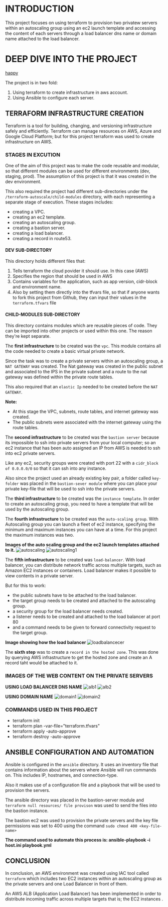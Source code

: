 # INTRODUCTION
This project focuses on using terraform to provision two privatew servers within an autoscaling group using an ec2 launch template and accessing the content of each servers through a load balancer dns name or domain name attached to the load balancer.

# DEEP DIVE INTO THE PROJECT
[happy](https://giphy.com/clips/theoffice-dvDiC9t2Ed2z5hYkgb.gif)

The project is in two fold:
1. Using terraform to create infrastructure in aws account.
2. Using Ansible to configure each server.

##  TERRAFORM INFRASTRUCTURE CREATION 
Terraform is a tool for building, changing, and versioning infrastructure safely and efficiently. Terraform can manage resources on AWS, Azure and Google Cloud Platform; but for this project terraform was used to create infrastructure on AWS.

### STAGES IN EXCUTION

One of the aim of this project was to make the code reusable  and modular, so that different modules can be used for different environments (dev, staging, prod). The assumption of this project is that it was created in the dev environment.

This also required the project had different sub-directories under the `/terraform-autoscale/child-modules` directory, with each representing a separate stage of execution. These stages includes:
- creating a VPC.
- creating an ec2 template.
- creating an autoscaling group.
- creating a bastion server.
- creating a load balancer.
- creating a record in route53.

#### DEV SUB-DIRECTORY
This directory holds different files that:
1. Tells terraform the cloud povider it should use. In this case (AWS)
2. Specifies the region that should be used in AWS
3. Contains variables for the application, such as app version, cidr-block and environment name. 
4. Also by setting them directly into the tfvars file, so that if anyone wants to fork this project from Github, they can input their values in the `terraform.tfvars` file


#### CHILD-MODULES SUB-DIRECTORY
This  directory contains modules which are reusable pieces of code.  They can be imported into other projects or used within this one. The reason they're kept separate.

The **first infrastructure** to be created  was the `vpc`. This module contains all the code needed to create a basic virtual private network.

Since the task was to create a private servers within an autoscaling group, a `NAT GATEWAY` was created. The Nat gateway was created in the public subnet and associated to the IPS in the private subnet and a route to the nat gateway was defined within the private route tables.

This also required that an `elastic Ip` needed to be created before the `NAT GATEWAY`.

**Note:**
- At this stage the VPC, subnets, route tables, and internet gateway was created.
- The public subnets were associated with the internet gateway using the route tables.



The  **second infrastructure** to be created was the `bastion server` because its impossible to ssh into private servers from your local computer; so an ec2 instance that has been auto assigned an IP from AWS is needed to ssh into ec2 private servers. 

Like any ec2, security groups were created with port 22 with a `cidr_block of 0.0.0.0/0` so that it can ssh into any instance.

Also since the project used an already existing key pair, a folder called `key-folder` was placed in the `bastion-sever module` where you can place your private key-file that will be used to ssh into the private servers.


The **third infrastructure** to be created was the `instance template`. In order to create an autoscaling group, you need to have a template that will be used by the autoscaling group.


The **fourth infrastructure** to be created was the `auto-scaling group`. With Autoscaling group you can launch a fleet of ec2 instance, specifying the minimum and maximum instances you can have at a time. For this project the maximum instances was two.

**Images of the auto scaling group and the ec2 launch templates attached to it.**
![autoscaling](./images/autoscale1.png)
![autoscaling1](./images/autoscale2.png)



The **fifth infrastructure** to be created was `load-balancer`. With load balancer, you can  distribute network traffic across multiple targets, such as Amazon EC2 instances or containers. Load balancer makes it possible to view contents in a private server.

But for this to work: 
- the public subnets have to be attached to the load balancer.
- the target group needs to be created and attached to the autoscaling group.
- a security group for the load balancer needs created.
- a listener needs to be created and attached to the load balancer at port 80
- and a command needs to be given to forward connectivity request to the target group.

**Image showing how the load balancer**
![loadbalancecer](./images/load%20balancer%20info.png)



The **sixth step** was to create a `record in the hosted zone`. This was done by querying AWS infrastructure to get the hosted zone and create an A record taht would be attached to it.


### IMAGES OF THE WEB CONTENT ON THE PRIVATE SERVERS

**USING LOAD BALANCER DNS NAME**
![alb1](./images/alb1.png)
![alb2](./images/alb2.png)

**USING DOMAIN NAME**
![domain1](./images/domain1.png)
![domain2](./images/domain2.png)



### COMMANDS USED IN THIS PROJECT
- terraform init
- terraform plan -var-file="terraform.tfvars"
- terraform apply -auto-approve
- terraform destroy -auto-approve



## ANSIBLE CONFIGURATION AND AUTOMATION
Ansible is configured in the `ansible` directory. It uses an inventory file that contains information about the servers where Ansible will run commands on. This includes IP, hostnames, and connection-type.

Also it makes use of a configuration file and a playbook that will be used to provision the servers.

The ansible directory was placed in the bastion-server module and `terraform null resources/ file provison` was used to send the files into the bastion instance.

The bastion ec2 was used to provision the private servers and the key file permissions was set to 400 using the command `sudo chmod 400 <key-file-name>`

**The command used to automate this process is: ansible-playbook -i host.ini playbook.yml**


## CONCLUSION
In conclusion, an AWS environment was created using IAC tool called `terraform` which includes two EC2 instances within an autoscaling group as the private servers and one Load Balancer in front of them. 


An AWS ALB (Application Load Balancer) has been implemented in order to distribute incoming traffic across multiple targets that is; the EC2 instances . 